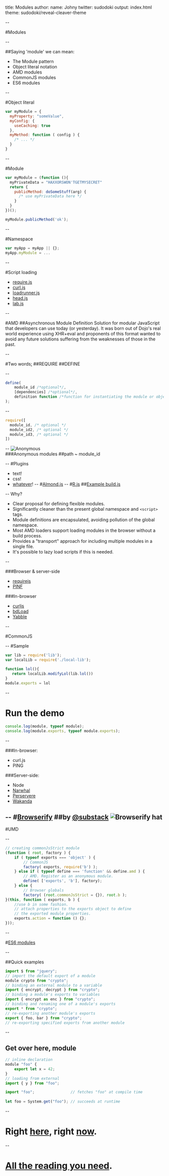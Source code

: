 title: Modules
author:
  name: Johny
  twitter: sudodoki
output: index.html
theme: sudodoki/reveal-cleaver-theme

--

#Modules

--

##Saying 'module' we can mean:
* The Module pattern
* Object literal notation
* AMD modules
* CommonJS modules
* ES6 modules

--

#Object literal

```javascript
var myModule = {
  myProperty: "someValue",
  myConfig: {
    useCaching: true
  },
  myMethod: function ( config ) {
    /* ... */
  }
}
```

--

#Module

```javascript
var myModule = (function (){
  myPrivateData = "HAXXORSWON'TGETMYSECRET"
  return {
    publicMethod: doSomeStuff(arg) {
      /* use myPrivateData here */
    }
  }
})();

myModule.publicMethod('ok');

```

--

#Namespace

```javascript
var myApp = myApp || {};
myApp.myModule = ...
```

--

#Script loading
+ [require.js](https://github.com/jrburke/requirejs)
+ [curl.js](https://github.com/cujojs/curl)
+ [loadrunner.js](https://github.com/danwrong/loadrunner)
+ [head.js](http://headjs.com/)
+ [lab.js](http://labjs.com/)

--

#AMD
##Asynchronous Module Definition
Solution for modular JavaScript that developers can use today (or yesterday). It was born out of Dojo's real world experience using XHR+eval and proponents of this format wanted to avoid any future solutions suffering from the weaknesses of those in the past.

--

#Two words[:](http://www.wordsmith.org/anagram/anagram.cgi?anagram=REQUIRE++DEFINE&t=1000&a=n)
##REQUIRE
##DEFINE

--
```javascript
define(
    module_id /*optional*/,
    [dependencies] /*optional*/,
    definition function /*function for instantiating the module or object*/
);

```

--

```javascript
require([
  module_id, /* optional */
  module_id2, /* optional */
  module_id3, /* optional */
])
```

--
![Anonymous](https://encrypted-tbn3.gstatic.com/images?q=tbn:ANd9GcQRvFigO4e0aUOf-NOrDjdPMIejTCTPz-8hqdpv8qfftbbXBIOqKA)  
###Anonymous modules
##path ~ module_id

--
#Plugins
+ text!
+ css!
+ [whatever](https://github.com/jrburke/requirejs/wiki/Plugins)!
--
#[Almond.js](https://github.com/jrburke/almond)
--
#[R.js](http://requirejs.org/docs/optimization.html)
##[Example build.js](https://github.com/jrburke/r.js/blob/master/build/example.build.js)

--
Why?
+ Clear proposal for defining flexible modules.
+ Significantly cleaner than the present global namespace and `<script>` tags.
+ Module definitions are encapsulated, avoiding pollution of the global namespace.
+ Most AMD loaders support loading modules in the browser without a build process.
+ Provides a "transport" approach for including multiple modules in a single file.
+ It's possible to lazy load scripts if this is needed.

--

###Browser & server-side
+ [requirejs](http://requirejs.org/)
+ [PINF](http://github.com/pinf/loader-js)  

###In-browser
+ [curljs](http://github.com/unscriptable/curl)
+ [bdLoad](http://bdframework.com/bdLoad)
+ [Yabble](http://github.com/jbrantly/yabble)

--

#CommonJS

--
#Sample
```javascript
var lib = require('lib');
var localLib = require('./local-lib');

function lol(){
   return localLib.modifyLol(lib.lol())
}
module.exports = lol
```

--

# Run the demo
```javascript
console.log(module, typeof module);
console.log(module.exports, typeof module.exports);
```

--

###In-browser:
+ curl.js
+ PING

###Server-side: 
+ Node
+ [Narwhal](https://github.com/tlrobinson/narwhal)
+ [Perservere](http://www.persvr.org/)
+ [Wakanda](http://www.wakandasoft.com/)

--
#[Browserify](https://github.com/substack/node-browserify)
##by [@substack](https://github.com/substack)
![Browserify hat](http://browserify.org/images/wizard_hat.png)
--

#UMD

--

```javascript
// creating commonJsStrict module
(function ( root, factory ) {
    if ( typeof exports === 'object' ) {
        // CommonJS
        factory( exports, require('b') );
    } else if ( typeof define === 'function' && define.amd ) {
        // AMD. Register as an anonymous module.
        define( ['exports', 'b'], factory);
    } else {
        // Browser globals
        factory( (root.commonJsStrict = {}), root.b );
}(this, function ( exports, b ) {
    //use b in some fashion.
    // attach properties to the exports object to define
    // the exported module properties.
    exports.action = function () {};
}));

```

--

#[ES6 modules](http://wiki.ecmascript.org/doku.php?id=harmony:modules)

--

##Quick examples
```javascript
import $ from "jquery";
// import the default export of a module
module crypto from "crypto";
// binding an external module to a variable
import { encrypt, decrypt } from "crypto";
// binding a module's exports to variables
import { encrypt as enc } from "crypto";
// binding and renaming one of a module's exports
export * from "crypto";
// re-exporting another module's exports
export { foo, bar } from "crypto";
// re-exporting specified exports from another module
```

--
## Get over here, module
```javascript
// inline declaration
module "foo" {
    export let x = 42;
}
// loading from external
import { y } from "foo";

import "foo";                // fetches "foo" at compile time
 
let foo = System.get("foo"); // succeeds at runtime
```
--

# Right [here](https://github.com/square/es6-module-transpiler), right [now](https://github.com/ModuleLoader/es6-module-loader).

--

# [All the reading you need](http://addyosmani.com/resources/essentialjsdesignpatterns/book/#modulepatternjavascript).

